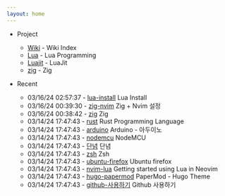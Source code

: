 ```yaml
---
layout: home
---
```


* Project
	- [Wiki](/wiki/index) - Wiki Index
	- [Lua](/wiki/lua) - Lua Programming
	- [Luajit](/wiki/luajit) - LuaJit
	- [zig](/wiki/zig) - Zig

* Recent
	- 03/16/24 02:57:37 - [lua-install](wiki/lua-install.md) Lua Install
	- 03/16/24 00:39:30 - [zig-nvim](wiki/zig-nvim.md) Zig + Nvim 설정
	- 03/16/24 00:38:42 - [zig](wiki/zig.md) Zig
	- 03/14/24 17:47:43 - [rust](wiki/rust.md) Rust Programming Language
	- 03/14/24 17:47:43 - [arduino](wiki/arduino.md) Arduino - 아두이노
	- 03/14/24 17:47:43 - [nodemcu](wiki/nodemcu.md) NodeMCU
	- 03/14/24 17:47:43 - [단념](wiki/단념.md) 단념
	- 03/14/24 17:47:43 - [zsh](wiki/zsh.md) Zsh
	- 03/14/24 17:47:43 - [ubuntu-firefox](wiki/ubuntu-firefox.md) Ubuntu firefox
	- 03/14/24 17:47:43 - [nvim-lua](wiki/nvim-lua.md) Getting started using Lua in Neovim
	- 03/14/24 17:47:43 - [hugo-papermod](wiki/hugo-papermod.md) PaperMod - Hugo Theme
	- 03/14/24 17:47:43 - [github-사용하기](wiki/github-사용하기.md) Github 사용하기
